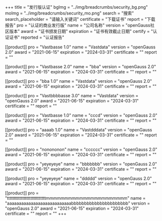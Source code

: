 +++
title = "发行版认证"
bgImg = "../img/breadcrumbs/security_bg.png"
moImg = "../img/breadcrumbs/security_mo.png"
search = "搜索"
search_placeholder = "请输入关键词"
certificate = "下载证书"
report = "下载报告"
pro = "认证的商业发行版"
name = "公司名称"
version = "openGauss社区版本"
award = "证书颁发日期"
expiration = "证书有效截止日期"
certify = "认证证书"
reported = "认证报告"


[[product]]
pro = "Vastbasse 1.0"
name = "Vastdata"
version = "openGauss 2.0"
award = "2021-06-15"
expiration = "2024-03-31"
certificate = ""
report = ""

[[product]]
pro = "Vastbasse 2.0"
name = "bba"
version = "openGauss 2.0"
award = "2021-06-15"
expiration = "2024-03-31"
certificate = ""
report = ""

[[product]]
pro = "bba 1.0"
name = "Vastdata"
version = "openGauss 2.0"
award = "2021-06-15"
expiration = "2024-03-31"
certificate = ""
report = ""

[[product]]
pro = "Vastbbbbasse 3.0"
name = "Vastdata"
version = "openGauss 2.0"
award = "2021-06-15"
expiration = "2024-03-31"
certificate = ""
report = ""


[[product]]
pro = "Vastbasse 1.0"
name = "cccd"
version = "openGauss 2.0"
award = "2021-06-15"
expiration = "2024-03-31"
certificate = ""
report = ""

[[product]]
pro = "aaaab 1.0"
name = "Vastdddata"
version = "openGauss 2.0"
award = "2021-06-15"
expiration = "2024-03-31"
certificate = ""
report = ""

[[product]]
pro = "nonononon"
name = "cccccc"
version = "openGauss 2.0"
award = "2021-06-15"
expiration = "2024-03-31"
certificate = ""
report = ""

[[product]]
pro = "yeyeyeye"
name = "bbbbbbb"
version = "openGauss 2.0"
award = "2021-06-15"
expiration = "2024-03-31"
certificate = ""
report = ""

[[product]]
pro = "yeyeyeye"
name = "ddddd"
version = "openGauss 2.0"
award = "2021-06-15"
expiration = "2024-03-31"
certificate = ""
report = ""

[[product]]
pro = "ttttttttttttttttttttttttttttmmmmmmmmmmmmmmmmmmmmmm"
name = "aaaaaaaaaaaaaaaaaaaaaaaaaaabbbbbbbbbbbbbbbbbbbbbb"
version = "openGauss 2.0"
award = "2021-06-15"
expiration = "2024-03-31"
certificate = ""
report = ""
+++
